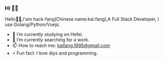 ### Hi 👋👋

Hello👋👋,I'am hack-fang(Chinese name:kai.fang),A Full Stack Developer, I use Golang/Python/Vuejs.

- 🔭 I’m currently studying on Hefei.
- 🌱 I’m currently searching for a work. 
- 📫 How to reach me: kaifang.1995@gmail.com
- ⚡ Fun fact: I love diys and programming.
